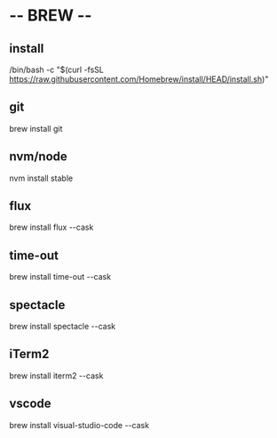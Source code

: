 # -- BREW --

## install
/bin/bash -c "$(curl -fsSL https://raw.githubusercontent.com/Homebrew/install/HEAD/install.sh)"

## git
brew install git

## nvm/node
nvm install stable

## flux
brew install flux --cask

## time-out
brew install time-out --cask

## spectacle
brew install spectacle --cask

## iTerm2
brew install iterm2 --cask

## vscode
brew install visual-studio-code --cask